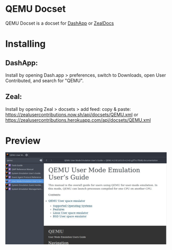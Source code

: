 # QEMU Docset

QEMU Docset is a docset for [DashApp] or [ZealDocs]

# Installing

## DashApp:
Install by opening Dash.app > preferences, switch to Downloads, open User Contributed, and search for "QEMU".

## Zeal:
Install by opening Zeal > docsets > add feed:
copy & paste: https://zealusercontributions.now.sh/api/docsets/QEMU.xml or https://zealusercontributions.herokuapp.com/api/docsets/QEMU.xml

# Preview

![](qemu-zeal.jpg)

[DashApp]: http://kapeli.com/dash
[ZealDocs]: https://zealdocs.org
